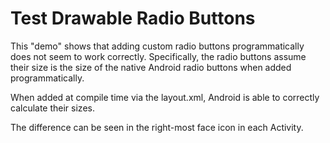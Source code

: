 # Test Drawable Radio Buttons

This "demo" shows that adding custom radio buttons programmatically does not
seem to work correctly. Specifically, the radio buttons assume their size
is the size of the native Android radio buttons when added programmatically.

When added at compile time via the layout.xml, Android is able to correctly
calculate their sizes.

The difference can be seen in the right-most face icon in each Activity.
